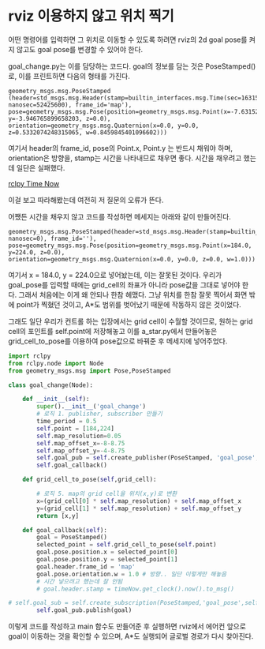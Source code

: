 # rviz 이용하지 않고 위치 찍기

어떤 명령어를 입력하면 그 위치로 이동할 수 있도록 하려면 rviz의 2d goal pose를 켜지 않고도 goal pose를 변경할 수 있어야 한다.



goal_change.py는 이를 담당하는 코드다. goal의 정보를 담는 것은 PoseStamped()로, 이를 프린트하면 다음의 형태를 가진다.

```
geometry_msgs.msg.PoseStamped
(header=std_msgs.msg.Header(stamp=builtin_interfaces.msg.Time(sec=1631517424, nanosec=52425600), frame_id='map'),
pose=geometry_msgs.msg.Pose(position=geometry_msgs.msg.Point(x=-7.631523132324219, y=-3.946765899658203, z=0.0),
orientation=geometry_msgs.msg.Quaternion(x=0.0, y=0.0, z=0.5332074248315065, w=0.8459845401096602)))
```

여기서 header의 frame_id, pose의 Point.x, Point.y 는 반드시 채워야 하며, orientation은 방향을, stamp는 시간을 나타내므로 채우면 좋다. 시간을 채우려고 했는데 일단은 실패했다.

[rclpy Time Now](https://answers.ros.org/question/354203/timestamp-message-ros2-python/)

이걸 보고 따라해봤는데 여전히 저 질문의 오류가 뜬다.

어쨌든 시간을 채우지 않고 코드를 작성하면 메세지는 아래와 같이 만들어진다.

```
geometry_msgs.msg.PoseStamped(header=std_msgs.msg.Header(stamp=builtin_interfaces.msg.Time(sec=0, nanosec=0), frame_id=''),
pose=geometry_msgs.msg.Pose(position=geometry_msgs.msg.Point(x=184.0, y=224.0, z=0.0),
orientation=geometry_msgs.msg.Quaternion(x=0.0, y=0.0, z=0.0, w=1.0)))
```

여기서 x = 184.0, y = 224.0으로 넣어놨는데, 이는 잘못된 것이다. 우리가 goal_pose를 입력할 때에는 grid_cell의 좌표가 아니라 pose값을 그대로 넣어야 한다. 그래서 처음에는 이게 왜 안되나 한참 헤맸다. 그냥 위치를 한참 잘못 찍어서 화면 밖에 point가 찍혔던 것이고, A*도 범위를 벗어났기 때문에 작동하지 않은 것이었다.



그래도 일단 우리가 컨트롤 하는 입장에서는 grid cell이 수월할 것이므로, 원하는 grid cell의 포인트를 self.point에 저장해놓고 이를 a_star.py에서 만들어놓은 grid_cell_to_pose를 이용하여 pose값으로 바꿔준 후 메세지에 넣어주었다.

```python
import rclpy
from rclpy.node import Node
from geometry_msgs.msg import Pose,PoseStamped

class goal_change(Node):

    def __init__(self):
        super().__init__('goal_change')
        # 로직 1. publisher, subscriber 만들기
        time_period = 0.5
        self.point = [184,224]
        self.map_resolution=0.05
        self.map_offset_x=-8-8.75
        self.map_offset_y=-4-8.75
        self.goal_pub = self.create_publisher(PoseStamped, 'goal_pose', 10)
        self.goal_callback()

    def grid_cell_to_pose(self,grid_cell):

        # 로직 5. map의 grid cell을 위치(x,y)로 변환
        x=(grid_cell[0] * self.map_resolution) + self.map_offset_x
        y=(grid_cell[1] * self.map_resolution) + self.map_offset_y
        return [x,y]

    def goal_callback(self):
        goal = PoseStamped()
        selected_point = self.grid_cell_to_pose(self.point)
        goal.pose.position.x = selected_point[0]
        goal.pose.position.y = selected_point[1]
        goal.header.frame_id = 'map'
        goal.pose.orientation.w = 1.0 # 방향.. 일단 이렇게만 해놓음
        # 시간 넣으려고 했는데 잘 안됨
        # goal.header.stamp = timeNow.get_clock().now().to_msg()

# self.goal_sub = self.create_subscription(PoseStamped,'goal_pose',self.goal_callback,1)
        self.goal_pub.publish(goal)
```

이렇게 코드를 작성하고 main 함수도 만들어준 후 실행하면 rviz에서 에어컨 앞으로 goal이 이동하는 것을 확인할 수 있으며, A*도 실행되어 글로벌 경로가 다시 찾아진다.

